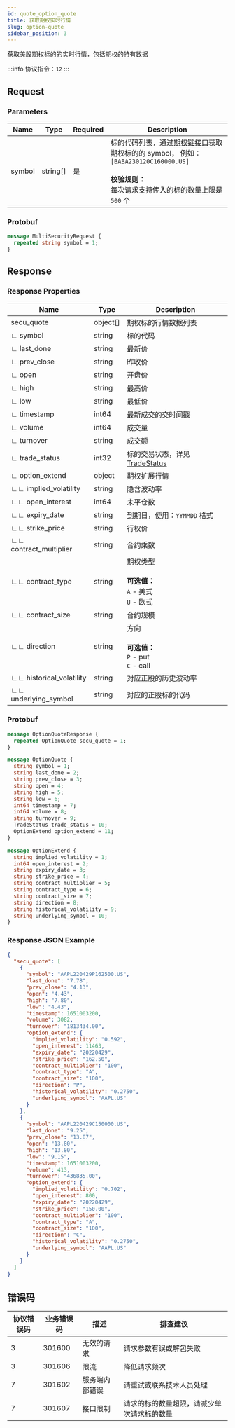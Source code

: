 ```yaml
---
id: quote_option_quote
title: 获取期权实时行情
slug: option-quote
sidebar_position: 3
---
```


获取美股期权标的的实时行情，包括期权的特有数据

:::info
协议指令：`12`
:::

## Request

### Parameters

| Name   | Type     | Required | Description                                                                                                                                                                                  |
| ------ | -------- | -------- | -------------------------------------------------------------------------------------------------------------------------------------------------------------------------------------------- |
| symbol | string[] | 是       | 标的代码列表，通过[期权链接口](./optionchain-date-strike.md)获取期权标的的 symbol， 例如：`[BABA230120C160000.US]` <br /><br />**校验规则：**<br />每次请求支持传入的标的数量上限是 `500` 个 |

### Protobuf

```protobuf
message MultiSecurityRequest {
  repeated string symbol = 1;
}
```

## Response

### Response Properties

| Name                     | Type     | Description                                                         |
| ------------------------ | -------- | ------------------------------------------------------------------- |
| secu_quote               | object[] | 期权标的行情数据列表                                                |
| ∟ symbol                 | string   | 标的代码                                                            |
| ∟ last_done              | string   | 最新价                                                              |
| ∟ prev_close             | string   | 昨收价                                                              |
| ∟ open                   | string   | 开盘价                                                              |
| ∟ high                   | string   | 最高价                                                              |
| ∟ low                    | string   | 最低价                                                              |
| ∟ timestamp              | int64    | 最新成交的交时间戳                                                  |
| ∟ volume                 | int64    | 成交量                                                              |
| ∟ turnover               | string   | 成交额                                                              |
| ∟ trade_status           | int32    | 标的交易状态，详见 [TradeStatus](../objects#tradestatus---交易状态) |
| ∟ option_extend          | object   | 期权扩展行情                                                        |
| ∟∟ implied_volatility    | string   | 隐含波动率                                                          |
| ∟∟ open_interest         | int64    | 未平仓数                                                            |
| ∟∟ expiry_date           | string   | 到期日，使用：`YYMMDD` 格式                                         |
| ∟∟ strike_price          | string   | 行权价                                                              |
| ∟∟ contract_multiplier   | string   | 合约乘数                                                            |
| ∟∟ contract_type         | string   | 期权类型 <br /><br />**可选值：**<br />`A` - 美式 <br />`U` - 欧式  |
| ∟∟ contract_size         | string   | 合约规模                                                            |
| ∟∟ direction             | string   | 方向 <br /><br />**可选值：**<br />`P` - put <br />`C` - call       |
| ∟∟ historical_volatility | string   | 对应正股的历史波动率                                                |
| ∟∟ underlying_symbol     | string   | 对应的正股标的代码                                                  |

### Protobuf

```protobuf
message OptionQuoteResponse {
  repeated OptionQuote secu_quote = 1;
}

message OptionQuote {
  string symbol = 1;
  string last_done = 2;
  string prev_close = 3;
  string open = 4;
  string high = 5;
  string low = 6;
  int64 timestamp = 7;
  int64 volume = 8;
  string turnover = 9;
  TradeStatus trade_status = 10;
  OptionExtend option_extend = 11;
}

message OptionExtend {
  string implied_volatility = 1;
  int64 open_interest = 2;
  string expiry_date = 3;
  string strike_price = 4;
  string contract_multiplier = 5;
  string contract_type = 6;
  string contract_size = 7;
  string direction = 8;
  string historical_volatility = 9;
  string underlying_symbol = 10;
}
```

### Response JSON Example

```json
{
  "secu_quote": [
    {
      "symbol": "AAPL220429P162500.US",
      "last_done": "7.78",
      "prev_close": "4.13",
      "open": "4.43",
      "high": "7.80",
      "low": "4.43",
      "timestamp": 1651003200,
      "volume": 3082,
      "turnover": "1813434.00",
      "option_extend": {
        "implied_volatility": "0.592",
        "open_interest": 11463,
        "expiry_date": "20220429",
        "strike_price": "162.50",
        "contract_multiplier": "100",
        "contract_type": "A",
        "contract_size": "100",
        "direction": "P",
        "historical_volatility": "0.2750",
        "underlying_symbol": "AAPL.US"
      }
    },
    {
      "symbol": "AAPL220429C150000.US",
      "last_done": "9.25",
      "prev_close": "13.87",
      "open": "13.80",
      "high": "13.80",
      "low": "9.15",
      "timestamp": 1651003200,
      "volume": 413,
      "turnover": "436835.00",
      "option_extend": {
        "implied_volatility": "0.702",
        "open_interest": 800,
        "expiry_date": "20220429",
        "strike_price": "150.00",
        "contract_multiplier": "100",
        "contract_type": "A",
        "contract_size": "100",
        "direction": "C",
        "historical_volatility": "0.2750",
        "underlying_symbol": "AAPL.US"
      }
    }
  ]
}
```

## 错误码

| 协议错误码 | 业务错误码 | 描述           | 排查建议                                   |
| ---------- | ---------- | -------------- | ------------------------------------------ |
| 3          | 301600     | 无效的请求     | 请求参数有误或解包失败                     |
| 3          | 301606     | 限流           | 降低请求频次                               |
| 7          | 301602     | 服务端内部错误 | 请重试或联系技术人员处理                   |
| 7          | 301607     | 接口限制       | 请求的标的数量超限，请减少单次请求标的数量 |

